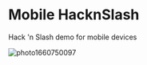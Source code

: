 # Mobile HacknSlash
Hack 'n Slash demo for mobile devices

![photo1660750097](https://user-images.githubusercontent.com/86517853/185182140-1cda80ec-ea3a-4c12-8bd3-4042a6f6839f.jpeg)
